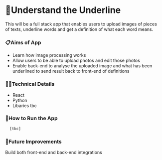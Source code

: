 # 📝Understand the Underline

This will be a full stack app that enables users to upload images of pieces of texts, underline words and get a definition of what each word means.

### 📋Aims of App

- Learn how image processing works 
- Allow users to be able to upload photos and edit those photos
- Enable back-end to analyse the uploaded image and what has been underlined to send result back to front-end of definitions

### 👩‍💻Technical Details

- React
- Python
- Libaries tbc 

### 🔧How to Run the App

```bash
  [tbc]
```

### 💭Future Improvements
Build both front-end and back-end integrations 
